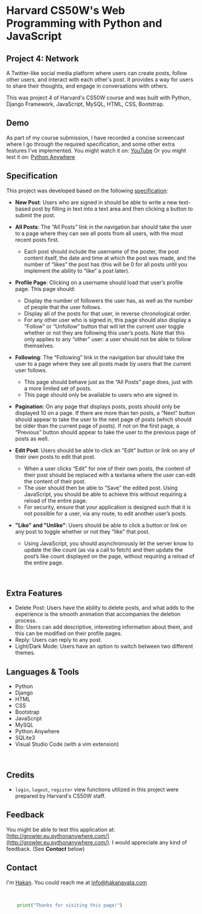 # Harvard CS50W's Web Programming with Python and JavaScript 

## Project 4:  Network

A Twitter-like social media platform where users can create posts, follow other users, and interact with each other's post. It provides a way for users to share their thoughts, and engage in conversations with others.

This was project 4 of Harvard's CS50W course and was built with Python, Django Framework, JavaScript, MySQL, HTML, CSS, Bootstrap.

## Demo

As part of my course submission, I have recorded a concise screencast where I go through the required specification, and some other extra features I've implemented.
You might watch it on: [YouTube](https://youtu.be/vXhqK-ksxnU)
Or you might test it on: [Python Anywhere](http://growler.eu.pythonanywhere.com/)

## Specification

This project was developed based on the following [specification](https://cs50.harvard.edu/web/2020/projects/4/network/#specification):

- **New Post**: Users who are signed in should be able to write a new text-based post by filling in text into a text area and then clicking a button to submit the post.

- **All Posts**:  The “All Posts” link in the navigation bar should take the user to a page where they can see all posts from all users, with the most recent posts first.
  - Each post should include the username of the poster, the post content itself, the date and time at which the post was made, and the number of “likes” the post has (this will be 0 for all posts until you implement the ability to “like” a post later).
- **Profile Page**: Clicking on a username should load that user’s profile page. This page should:
  - Display the number of followers the user has, as well as the number of people that the user follows.
  - Display all of the posts for that user, in reverse chronological order.
  - For any other user who is signed in, this page should also display a “Follow” or “Unfollow” button that will let the current user toggle whether or not they are following this user’s posts. Note that this only applies to any “other” user: a user should not be able to follow themselves.
- **Following**: The “Following” link in the navigation bar should take the user to a page where they see all posts made by users that the current user follows.
  - This page should behave just as the “All Posts” page does, just with a more limited set of posts.
  - This page should only be available to users who are signed in.
- **Pagination**: On any page that displays posts, posts should only be displayed 10 on a page. If there are more than ten posts, a “Next” button should appear to take the user to the next page of posts (which should be older than the current page of posts). If not on the first page, a “Previous” button should appear to take the user to the previous page of posts as well.
- **Edit Post**: Users should be able to click an “Edit” button or link on any of their own posts to edit that post.
  - When a user clicks “Edit” for one of their own posts, the content of their post should be replaced with a textarea where the user can edit the content of their post.
  - The user should then be able to “Save” the edited post. Using JavaScript, you should be able to achieve this without requiring a reload of the entire page.
  - For security, ensure that your application is designed such that it is not possible for a user, via any route, to edit another user’s posts.
- **"Like" and "Unlike"**: Users should be able to click a button or link on any post to toggle whether or not they “like” that post.
  - Using JavaScript, you should asynchronously let the server know to update the like count (as via a call to fetch) and then update the post’s like count displayed on the page, without requiring a reload of the entire page.

<br>

## Extra Features
- Delete Post: Users have the ability to delete posts, and what adds to the experience is the smooth animation that accompanies the deletion process.
- Bio: Users can add descriptive, interesting information about them, and this can be modified on their profile pages.
- Reply: Users can reply to any post.
- Light/Dark Mode: Users have an option to switch between two different themes.
  
## Languages & Tools

- Python
- Django
- HTML
- CSS
- Bootstrap 
- JavaScript
- MySQL
- Python Anywhere
- SQLite3
- Visual Studio Code (with a vim extension)

<br>

## Credits
- `login`, `logout`, `register` view functions utilized in this project were prepared by Harvard's CS50W staff.

## Feedback
You might be able to test this application at: [http://growler.eu.pythonanywhere.com/](http://growler.eu.pythonanywhere.com/).
I would appreciate any kind of feedback. (See ***Contact*** below)


## Contact
I'm [Hakan](https://hakanayata.com). You could reach me at info@hakanayata.com


<br>

``` python
    print("Thanks for visiting this page!")
```

